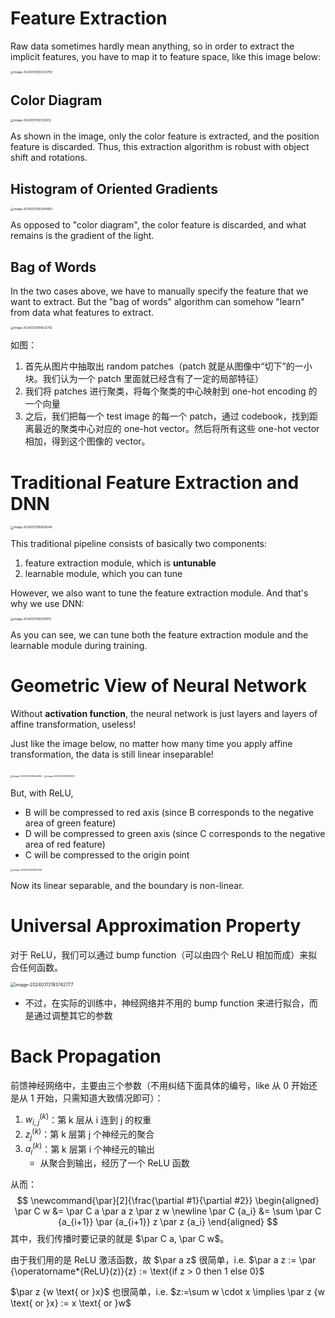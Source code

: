# Feature Extraction

Raw data sometimes hardly mean anything, so in order to extract the implicit features, you have to map it to feature space, like this image below:

<img src="https://cdn.jsdelivr.net/gh/mtdickens/mtd-images/img/202403131832144.png" alt="image-20240313183230709" style="zoom: 33%;" />

## Color Diagram

<img src="https://cdn.jsdelivr.net/gh/mtdickens/mtd-images/img/202403131833600.png" alt="image-20240313183316512" style="zoom: 33%;" />

As shown in the image, only the color feature is extracted, and the position feature is discarded. Thus, this extraction algorithm is robust with object shift and rotations.

## Histogram of Oriented Gradients

<img src="https://cdn.jsdelivr.net/gh/mtdickens/mtd-images/img/202403131835514.png" alt="image-20240313183544863" style="zoom: 33%;" />

As opposed to "color diagram", the color feature is discarded, and what remains is the gradient of the light.

## Bag of Words

In the two cases above, we have to manually specify the feature that we want to extract. But the "bag of words" algorithm can somehow "learn" from data what features to extract.

<img src="https://cdn.jsdelivr.net/gh/mtdickens/mtd-images/img/202403131846130.png" alt="image-20240313184632782" style="zoom: 33%;" />

如图：

1. 首先从图片中抽取出 random patches（patch 就是从图像中“切下”的一小块。我们认为一个 patch 里面就已经含有了一定的局部特征）
2. 我们将 patches 进行聚类，将每个聚类的中心映射到 one-hot encoding 的一个向量
3. 之后，我们把每一个 test image 的每一个 patch，通过 codebook，找到距离最近的聚类中心对应的 one-hot vector。然后将所有这些 one-hot vector 相加，得到这个图像的 vector。

# Traditional Feature Extraction and DNN

<img src="https://cdn.jsdelivr.net/gh/mtdickens/mtd-images/img/202403131857952.png" alt="image-20240313185658246" style="zoom: 33%;" />

This traditional pipeline consists of basically two components: 

1. feature extraction module, which is **untunable**
2. learnable module, which you can tune

However, we also want to tune the feature extraction module. And that's why we use DNN:

<img src="https://cdn.jsdelivr.net/gh/mtdickens/mtd-images/img/202403131902837.png" alt="image-20240313190209110" style="zoom: 33%;" />

As you can see, we can tune both the feature extraction module and the learnable module during training. 

# Geometric View of Neural Network

Without **activation function**, the neural network is just layers and layers of affine transformation, useless! 

Just like the image below, no matter how many time you apply affine transformation, the data is still linear inseparable!

<img src="https://cdn.jsdelivr.net/gh/mtdickens/mtd-images/img/202403131916438.png" alt="image-20240313191654494" style="zoom:25%;" />

<img src="https://cdn.jsdelivr.net/gh/mtdickens/mtd-images/img/202403131915086.png" alt="image-20240313191510651" style="zoom:25%;" />

But, with ReLU,

- B will be compressed to red axis (since B corresponds to the negative area of green feature)
- D will be compressed to green axis (since C corresponds to the negative area of red feature) 
- C will be compressed to the origin point

<img src="https://cdn.jsdelivr.net/gh/mtdickens/mtd-images/img/202403131928797.png" alt="image-20240313192832108" style="zoom:25%;" />

Now its linear separable, and the boundary is non-linear.

# Universal Approximation Property

对于 ReLU，我们可以通过 bump function（可以由四个 ReLU 相加而成）来拟合任何函数。

<img src="https://cdn.jsdelivr.net/gh/mtdickens/mtd-images/img/202403131937596.png" alt="image-20240313193742777" style="zoom: 50%;" />

- 不过，在实际的训练中，神经网络并不用的 bump function 来进行拟合，而是通过调整其它的参数

# Back Propagation

前馈神经网络中，主要由三个参数（不用纠结下面具体的编号，like 从 0 开始还是从 1 开始，只需知道大致情况即可）：

1. $w_{i, j}^{(k)}$：第 k 层从 i 连到 j 的权重
2. $z_j^{(k)}$：第 k 层第 j 个神经元的聚合
3. $a_i^{(k)}$：第 k 层第 i 个神经元的输出
    - 从聚合到输出，经历了一个 ReLU 函数

从而：
$$
\newcommand{\par}[2]{\frac{\partial #1}{\partial #2}}
\begin{aligned}
\par C w &= \par C a \par a z \par z w \newline
\par C {a_i} &= \sum \par C {a_{i+1}} \par {a_{i+1}} z \par z {a_i}
\end{aligned}
$$
其中，我们传播时要记录的就是 $\par C a, \par C w$。

由于我们用的是 ReLU 激活函数，故 $\par a z$ 很简单，i.e. $\par a z := \par {\operatorname*{ReLU}(z)}{z} := \text{if z > 0 then 1 else 0}$

$\par z {w \text{ or }x}$ 也很简单，i.e. $z:=\sum w \cdot x \implies \par z {w \text{ or }x} := x \text{ or }w$
